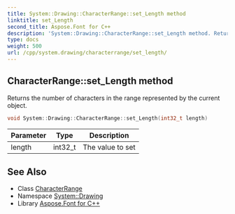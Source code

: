 ```yaml
---
title: System::Drawing::CharacterRange::set_Length method
linktitle: set_Length
second_title: Aspose.Font for C++
description: 'System::Drawing::CharacterRange::set_Length method. Returns the number of characters in the range represented by the current object in C++.'
type: docs
weight: 500
url: /cpp/system.drawing/characterrange/set_length/
---
```

## CharacterRange::set_Length method


Returns the number of characters in the range represented by the current object.

```cpp
void System::Drawing::CharacterRange::set_Length(int32_t length)
```


| Parameter | Type | Description |
| --- | --- | --- |
| length | int32_t | The value to set |

## See Also

* Class [CharacterRange](../)
* Namespace [System::Drawing](../../)
* Library [Aspose.Font for C++](../../../)
